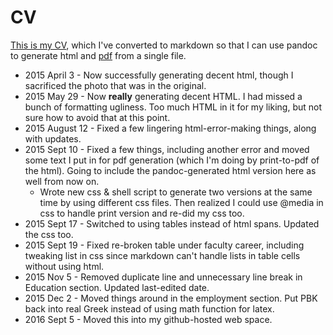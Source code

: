 # CV

[This is my CV](CV.html), which I've converted to markdown so that I can use pandoc to generate html and [pdf](CV.pdf) from a single file.

- 2015 April 3 - Now successfully generating decent html, though I sacrificed the photo that was in the original.
- 2015 May 29 - Now **really** generating decent HTML. I had missed a bunch of formatting ugliness. Too much HTML in it for my liking, but not sure how to avoid that at this point.
- 2015 August 12 - Fixed a few lingering html-error-making things, along with updates.
- 2015 Sept 10 - Fixed a few things, including another error and moved some text I put in for pdf generation (which I'm doing by print-to-pdf of the html). Going to include the pandoc-generated html version here as well from now on.
    - Wrote new css & shell script to generate two versions at the same time by using different css files. Then realized I could use @media in css to handle print version and re-did my css too.
- 2015 Sept 17 - Switched to using tables instead of html spans. Updated the css too.
- 2015 Sept 19 - Fixed re-broken table under faculty career, including tweaking list in css since markdown can't handle lists in table cells without using html.
- 2015 Nov 5 - Removed duplicate line and unnecessary line break in Education section. Updated last-edited date.
- 2015 Dec 2 - Moved things around in the employment section. Put PBK back into real Greek instead of using math function for latex.
- 2016 Sept 5 - Moved this into my github-hosted web space.